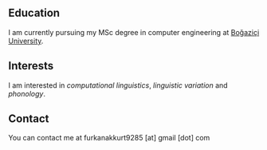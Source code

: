 ## Education

I am currently pursuing my MSc degree in computer engineering at [Boğaziçi University](https://www.boun.edu.tr).  

## Interests

I am interested in _computational linguistics_, _linguistic variation_ and _phonology_.  

## Contact

You can contact me at furkanakkurt9285 [at] gmail [dot] com

